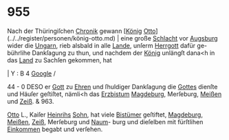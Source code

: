 # 955

Nach der Thüringiſchen [Chronik](../../register/worte/chronik.md) gewann [[König](../../register/worte/könig.md) [Otto](../../register/worte/otto.md)](../../register/personen/könig-otto.md) |
eine große [Schlacht](../../register/worte/schlacht.md) vor [Augsburg](../../register/worte/augsburg.md) wider die [Ungarn](../../register/worte/ungarn.md),
rieb alsbald in alle [Lande](../../register/worte/lande.md), unſerm [Herrgott](../../register/worte/herrgott.md) dafür ge-
bührlihe Dankſagung zu thun, und nachdem der [König](../../register/worte/könig.md)
unlängſt dana<h in das [Land](../../register/worte/land.md) zu Sachſen gekommen, hat

|
Y : B 4
[Google](../../register/worte/google.md) /


44 - 0 DESO
er [Gott](../../register/worte/gott.md) zu [Ehren](../../register/orte/ehren.md) und ſhuldiger Dankſagung die [Gottes](../../register/worte/gottes.md)
dienſte und Häuſer geſtiſtet, nämli<h das [Erzbistum](../../register/worte/erzbistum.md)
[Magdeburg](../../register/worte/magdeburg.md), Merſeburg, [Meißen](../../register/worte/meißen.md) und [Zeiß](../../register/worte/zeiß.md).
& 963.

[Otto](../../register/worte/otto.md) L., Kaiſer [Heinrihs](../../register/worte/heinrihs.md) [Sohn](../../register/worte/sohn.md), hat viele [Bistümer](../../register/worte/bistümer.md)
geſtiftet, [Magdeburg](../../register/worte/magdeburg.md), [Meißen](../../register/worte/meißen.md), [Zeiß](../../register/worte/zeiß.md), Merſeburg und [Naum](../../register/worte/naum.md)-
burg und dieſelben mit fürſtlihen [Einkommen](../../register/worte/einkommen.md) begabt und
verſehen.
